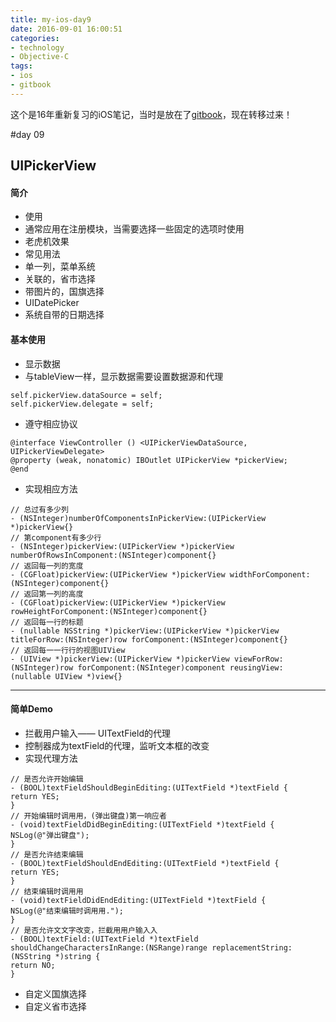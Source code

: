 ```yaml
---
title: my-ios-day9
date: 2016-09-01 16:00:51
categories: 
- technology
- Objective-C 
tags: 
- ios
- gitbook
---
```


这个是16年重新复习的iOS笔记，当时是放在了[gitbook](https://sleenxiu.gitbooks.io/my-learning-ios/content/)，现在转移过来！
<!-- more -->

#day 09
## UIPickerView

#### 简介
- 使用
- 通常应用在注册模块，当需要选择一些固定的选项时使用
- 老虎机效果
- 常见用法
- 单一列，菜单系统
- 关联的，省市选择
- 带图片的，国旗选择
- UIDatePicker
- 系统自带的日期选择

#### 基本使用
- 显示数据
- 与tableView一样，显示数据需要设置数据源和代理
```objc
self.pickerView.dataSource = self;
self.pickerView.delegate = self;
```
- 遵守相应协议
```objc
@interface ViewController () <UIPickerViewDataSource, UIPickerViewDelegate>
@property (weak, nonatomic) IBOutlet UIPickerView *pickerView;
@end
```
- 实现相应方法
```objc
// 总过有多少列
- (NSInteger)numberOfComponentsInPickerView:(UIPickerView *)pickerView{}
// 第component有多少行
- (NSInteger)pickerView:(UIPickerView *)pickerView numberOfRowsInComponent:(NSInteger)component{}
// 返回每一列的宽度
- (CGFloat)pickerView:(UIPickerView *)pickerView widthForComponent: (NSInteger)component{}
// 返回第一列的高度
- (CGFloat)pickerView:(UIPickerView *)pickerView rowHeightForComponent:(NSInteger)component{}
// 返回每⼀⾏的标题
- (nullable NSString *)pickerView:(UIPickerView *)pickerView titleForRow:(NSInteger)row forComponent:(NSInteger)component{}
// 返回每⼀一⾏行的视图UIView
- (UIView *)pickerView:(UIPickerView *)pickerView viewForRow: (NSInteger)row forComponent:(NSInteger)component reusingView: (nullable UIView *)view{}
```
---
#### 简单Demo
- 拦截用户输入—— UITextField的代理
- 控制器成为textField的代理，监听文本框的改变
- 实现代理方法
```objc
// 是否允许开始编辑
- (BOOL)textFieldShouldBeginEditing:(UITextField *)textField {
return YES;
}
// 开始编辑时调⽤用，(弹出键盘)第一响应者
- (void)textFieldDidBeginEditing:(UITextField *)textField {
NSLog(@"弹出键盘");
}
// 是否允许结束编辑
- (BOOL)textFieldShouldEndEditing:(UITextField *)textField {
return YES;
}
// 结束编辑时调⽤用
- (void)textFieldDidEndEditing:(UITextField *)textField {
NSLog(@"结束编辑时调⽤用.");
}
// 是否允许⽂文字改变，拦截⽤用户输⼊入
- (BOOL)textField:(UITextField *)textField shouldChangeCharactersInRange:(NSRange)range replacementString:(NSString *)string {
return NO;
}
```
- 自定义国旗选择
- 自定义省市选择





